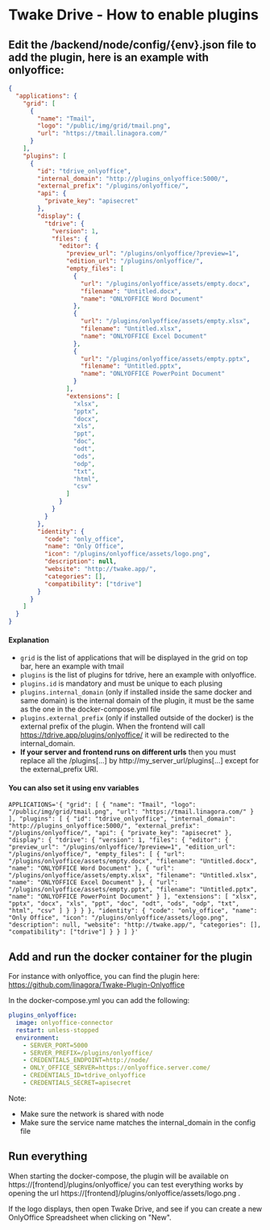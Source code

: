 # Twake Drive - How to enable plugins

## Edit the /backend/node/config/{env}.json file to add the plugin, here is an example with onlyoffice:

```json
{
  "applications": {
    "grid": [
      {
        "name": "Tmail",
        "logo": "/public/img/grid/tmail.png",
        "url": "https://tmail.linagora.com/"
      }
    ],
    "plugins": [
      {
        "id": "tdrive_onlyoffice",
        "internal_domain": "http://plugins_onlyoffice:5000/",
        "external_prefix": "/plugins/onlyoffice/",
        "api": {
          "private_key": "apisecret"
        },
        "display": {
          "tdrive": {
            "version": 1,
            "files": {
              "editor": {
                "preview_url": "/plugins/onlyoffice/?preview=1",
                "edition_url": "/plugins/onlyoffice/",
                "empty_files": [
                  {
                    "url": "/plugins/onlyoffice/assets/empty.docx",
                    "filename": "Untitled.docx",
                    "name": "ONLYOFFICE Word Document"
                  },
                  {
                    "url": "/plugins/onlyoffice/assets/empty.xlsx",
                    "filename": "Untitled.xlsx",
                    "name": "ONLYOFFICE Excel Document"
                  },
                  {
                    "url": "/plugins/onlyoffice/assets/empty.pptx",
                    "filename": "Untitled.pptx",
                    "name": "ONLYOFFICE PowerPoint Document"
                  }
                ],
                "extensions": [
                  "xlsx",
                  "pptx",
                  "docx",
                  "xls",
                  "ppt",
                  "doc",
                  "odt",
                  "ods",
                  "odp",
                  "txt",
                  "html",
                  "csv"
                ]
              }
            }
          }
        },
        "identity": {
          "code": "only_office",
          "name": "Only Office",
          "icon": "/plugins/onlyoffice/assets/logo.png",
          "description": null,
          "website": "http://twake.app/",
          "categories": [],
          "compatibility": ["tdrive"]
        }
      }
    ]
  }
}
```

#### Explanation

- `grid` is the list of applications that will be displayed in the grid on top bar, here an example with tmail
- `plugins` is the list of plugins for tdrive, here an example with onlyoffice.
- `plugins.id` is mandatory and must be unique to each plusing
- `plugins.internal_domain` (only if installed inside the same docker and same domain) is the internal domain of the plugin, it must be the same as the one in the docker-compose.yml file
- `plugins.external_prefix` (only if installed outside of the docker) is the external prefix of the plugin. When the frontend will call https://tdrive.app/plugins/onlyoffice/ it will be redirected to the internal_domain.
- **If your server and frontend runs on different urls** then you must replace all the /plugins[...] by http://my_server_url/plugins[...] except for the external_prefix URI.

#### You can also set it using env variables

```
APPLICATIONS='{ "grid": [ { "name": "Tmail", "logo": "/public/img/grid/tmail.png", "url": "https://tmail.linagora.com/" } ], "plugins": [ { "id": "tdrive_onlyoffice", "internal_domain": "http://plugins_onlyoffice:5000/", "external_prefix": "/plugins/onlyoffice/", "api": { "private_key": "apisecret" }, "display": { "tdrive": { "version": 1, "files": { "editor": { "preview_url": "/plugins/onlyoffice/?preview=1", "edition_url": "/plugins/onlyoffice/", "empty_files": [ { "url": "/plugins/onlyoffice/assets/empty.docx", "filename": "Untitled.docx", "name": "ONLYOFFICE Word Document" }, { "url": "/plugins/onlyoffice/assets/empty.xlsx", "filename": "Untitled.xlsx", "name": "ONLYOFFICE Excel Document" }, { "url": "/plugins/onlyoffice/assets/empty.pptx", "filename": "Untitled.pptx", "name": "ONLYOFFICE PowerPoint Document" } ], "extensions": [ "xlsx", "pptx", "docx", "xls", "ppt", "doc", "odt", "ods", "odp", "txt", "html", "csv" ] } } } }, "identity": { "code": "only_office", "name": "Only Office", "icon": "/plugins/onlyoffice/assets/logo.png", "description": null, "website": "http://twake.app/", "categories": [], "compatibility": ["tdrive"] } } ] }'
```

## Add and run the docker container for the plugin

For instance with onlyoffice, you can find the plugin here: https://github.com/linagora/Twake-Plugin-Onlyoffice

In the docker-compose.yml you can add the following:

```yml
plugins_onlyoffice:
  image: onlyoffice-connector
  restart: unless-stopped
  environment:
    - SERVER_PORT=5000
    - SERVER_PREFIX=/plugins/onlyoffice/
    - CREDENTIALS_ENDPOINT=http://node/
    - ONLY_OFFICE_SERVER=https://onlyoffice.server.come/
    - CREDENTIALS_ID=tdrive_onlyoffice
    - CREDENTIALS_SECRET=apisecret
```

Note:

- Make sure the network is shared with node
- Make sure the service name matches the internal_domain in the config file

## Run everything

When starting the docker-compose, the plugin will be available on https://[frontend]/plugins/onlyoffice/ you can test everything works by opening the url https://[frontend]/plugins/onlyoffice/assets/logo.png .

If the logo displays, then open Twake Drive, and see if you can create a new OnlyOffice Spreadsheet when clicking on "New".
